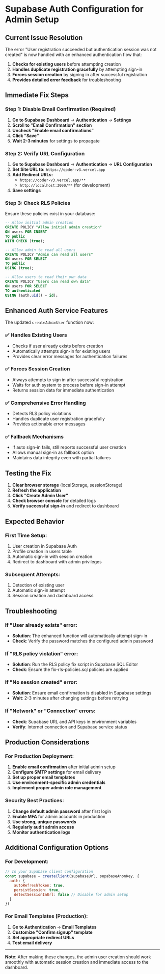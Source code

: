 # Supabase Auth Configuration for Admin Setup

## Current Issue Resolution

The error "User registration succeeded but authentication session was not created" is now handled with an enhanced authentication flow that:

1. **Checks for existing users** before attempting creation
2. **Handles duplicate registration gracefully** by attempting sign-in
3. **Forces session creation** by signing in after successful registration
4. **Provides detailed error feedback** for troubleshooting

## Immediate Fix Steps

### Step 1: Disable Email Confirmation (Required)

1. **Go to Supabase Dashboard** → **Authentication** → **Settings**
2. **Scroll to "Email Confirmation" section**
3. **Uncheck "Enable email confirmations"**
4. **Click "Save"**
5. **Wait 2-3 minutes** for settings to propagate

### Step 2: Verify URL Configuration

1. **Go to Supabase Dashboard** → **Authentication** → **URL Configuration**
2. **Set Site URL to:** `https://qoder-v3.vercel.app`
3. **Add Redirect URLs:**
   - `https://qoder-v3.vercel.app/**`
   - `http://localhost:3000/**` (for development)
4. **Save settings**

### Step 3: Check RLS Policies

Ensure these policies exist in your database:

```sql
-- Allow initial admin creation
CREATE POLICY "Allow initial admin creation" 
ON users FOR INSERT 
TO public
WITH CHECK (true);

-- Allow admin to read all users
CREATE POLICY "Admin can read all users" 
ON users FOR SELECT 
TO public
USING (true);

-- Allow users to read their own data
CREATE POLICY "Users can read own data" 
ON users FOR SELECT 
TO authenticated 
USING (auth.uid() = id);
```

## Enhanced Auth Service Features

The updated `createAdminUser` function now:

### ✅ Handles Existing Users
- Checks if user already exists before creation
- Automatically attempts sign-in for existing users
- Provides clear error messages for authentication failures

### ✅ Forces Session Creation
- Always attempts to sign in after successful registration
- Waits for auth system to process before sign-in attempt
- Returns session data for immediate authentication

### ✅ Comprehensive Error Handling
- Detects RLS policy violations
- Handles duplicate user registration gracefully
- Provides actionable error messages

### ✅ Fallback Mechanisms
- If auto sign-in fails, still reports successful user creation
- Allows manual sign-in as fallback option
- Maintains data integrity even with partial failures

## Testing the Fix

1. **Clear browser storage** (localStorage, sessionStorage)
2. **Refresh the application**
3. **Click "Create Admin User"**
4. **Check browser console** for detailed logs
5. **Verify successful sign-in** and redirect to dashboard

## Expected Behavior

### First Time Setup:
1. User creation in Supabase Auth
2. Profile creation in users table
3. Automatic sign-in with session creation
4. Redirect to dashboard with admin privileges

### Subsequent Attempts:
1. Detection of existing user
2. Automatic sign-in attempt
3. Session creation and dashboard access

## Troubleshooting

### If "User already exists" error:
- **Solution**: The enhanced function will automatically attempt sign-in
- **Check**: Verify the password matches the configured admin password

### If "RLS policy violation" error:
- **Solution**: Run the RLS policy fix script in Supabase SQL Editor
- **Check**: Ensure the fix-rls-policies.sql policies are applied

### If "No session created" error:
- **Solution**: Ensure email confirmation is disabled in Supabase settings
- **Wait**: 2-3 minutes after changing settings before retrying

### If "Network" or "Connection" errors:
- **Check**: Supabase URL and API keys in environment variables
- **Verify**: Internet connection and Supabase service status

## Production Considerations

### For Production Deployment:
1. **Enable email confirmation** after initial admin setup
2. **Configure SMTP settings** for email delivery
3. **Set up proper email templates**
4. **Use environment-specific admin credentials**
5. **Implement proper admin role management**

### Security Best Practices:
1. **Change default admin password** after first login
2. **Enable MFA** for admin accounts in production
3. **Use strong, unique passwords**
4. **Regularly audit admin access**
5. **Monitor authentication logs**

## Additional Configuration Options

### For Development:
```javascript
// In your Supabase client configuration
const supabase = createClient(supabaseUrl, supabaseAnonKey, {
  auth: {
    autoRefreshToken: true,
    persistSession: true,
    detectSessionInUrl: false // Disable for admin setup
  }
})
```

### For Email Templates (Production):
1. **Go to Authentication** → **Email Templates**
2. **Customize "Confirm signup" template**
3. **Set appropriate redirect URLs**
4. **Test email delivery**

---

**Note**: After making these changes, the admin user creation should work smoothly with automatic session creation and immediate access to the dashboard.